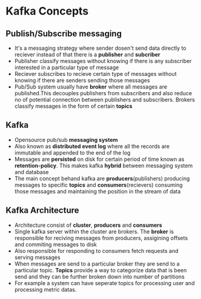 # Kafka Concepts

## Publish/Subscribe messaging

* It's a messaging strategy where sender dosen't send data directly to reciever instead of that there is a **publisher** and **subcriber**
* Publisher classify messages without knowing if there is any subscriber interested in a particular type of message
* Reciever subscribes to recieve certain type of messages without knowing if there are senders sending those messages
* Pub/Sub system usually have **broker** where all messages are published.This decouples publishers from subscribers and also reduce no of potential connection between publishers and subscribers. Brokers classify messages in the form of certain **topics**

## Kafka
* Opensource pub/sub **messaging system**
* Also known as **distributed event log** where all the records are immutable and appended to the end of the log
* Messages are **persisted** on disk for certain period of time known as **retention-policy**. This makes kafka **hybrid** between messaging system and database
* The main concept behand kafka are **producers**(publishers) producing messages to specific **topics** and **consumers**(recievers) consuming those messages and maintaining the position in the stream of data

## Kafka Architecture
* Architecture consist of **cluster**, **producers** and **consumers**
* Single kafka server within the cluster are brokers. The **broker** is responsible for reciving messages from producers, assigining offsets and commiting messages to disk
* Also responsible for responding to consumers fetch requests and serving messages
* When messages are send to a particular broker they are send to a particular topic. **Topics** provide a way to categorize data that is been send and they can be further broken down into number of partitions
* For example a system can have seperate topics for processing user and processing metric datas.

